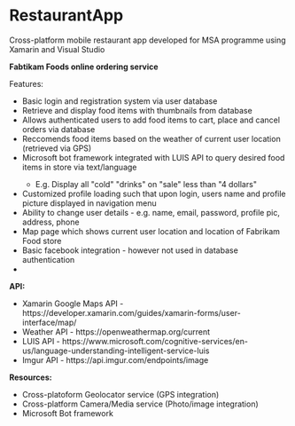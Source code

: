 # RestaurantApp
Cross-platform mobile restaurant app developed for MSA programme using Xamarin and Visual Studio

<strong>Fabtikam Foods online ordering service</strong>

<p>Features:</p>
<ul>
  <li>Basic login and registration system via user database</li>
  <li>Retrieve and display food items with thumbnails from database</li>
  <li>Allows authenticated users to add food items to cart, place and cancel orders via database</li>
  <li>Reccomends food items based on the weather of current user location (retrieved via GPS)</li>
  <li>Microsoft bot framework integrated with LUIS API to query desired food items in store via text/language</li>
  <ul>
    <li>E.g. Display all "cold" "drinks" on "sale" less than "4 dollars"</li> 
  </ul>
  <li>Customized profile loading such that upon login, users name and profile picture displayed in navigation menu</li>
  <li>Ability to change user details - e.g. name, email, password, profile pic, address, phone</li>
  <li>Map page which shows current user location and location of Fabrikam Food store</li>
  <li>Basic facebook integration - however not used in database authentication<li>
</ul>

<strong>API:</strong>
<ul>
<li>Xamarin Google Maps API - <a>https://developer.xamarin.com/guides/xamarin-forms/user-interface/map/</a></li>
  <li>Weather API - <a>https://openweathermap.org/current</a></li>
  <li>LUIS API - <a>https://www.microsoft.com/cognitive-services/en-us/language-understanding-intelligent-service-luis</a></li>
  <li>Imgur API - <a>https://api.imgur.com/endpoints/image</a></li>
</ul>

<strong>Resources:</strong>
<ul>
  <li>Cross-platoform Geolocator service (GPS integration)</li>
  <li>Cross-platform Camera/Media service (Photo/image integration)</li>
  <li>Microsoft Bot framework</li>
</ul>
